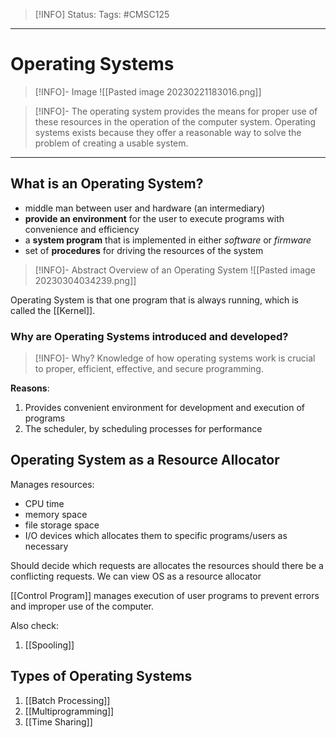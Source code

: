 > [!INFO]
> Status: 
> Tags: #CMSC125

----
# Operating Systems
> [!INFO]- Image
> ![[Pasted image 20230221183016.png]]

> [!INFO]- 
> The operating system provides the means for proper use of these resources in the operation of the computer system.
> 	Operating systems exists because they offer a reasonable way to solve the problem of creating a usable system.

---
## What is an Operating System?
 - middle man between user and hardware (an intermediary)
 - **provide an environment** for the user to execute programs with convenience and efficiency
 - a **system program** that is implemented in either *software* or *firmware*
 - set of **procedures** for driving the resources of the system

> [!INFO]- Abstract Overview of an Operating System
> ![[Pasted image 20230304034239.png]]

Operating System is that one program that is always running, which is called the [[Kernel]].

### Why are Operating Systems introduced and developed?
> [!INFO]- Why?
> Knowledge of how operating systems work is crucial to proper, efficient, effective, and secure programming.

**Reasons**:
1. Provides convenient environment for development and execution of programs
2. The scheduler, by scheduling processes for performance

## Operating System as a Resource Allocator
Manages resources:
- CPU time
- memory space
- file storage space
- I/O devices
which allocates them to specific programs/users as necessary

Should decide which requests are allocates the resources should there be a conflicting requests. 
We can view OS as a resource allocator

[[Control Program]] manages execution of user programs to prevent errors and improper use of the computer.

Also check:
1. [[Spooling]]

## Types of Operating Systems
1. [[Batch Processing]] 
2. [[Multiprogramming]]
3. [[Time Sharing]]
